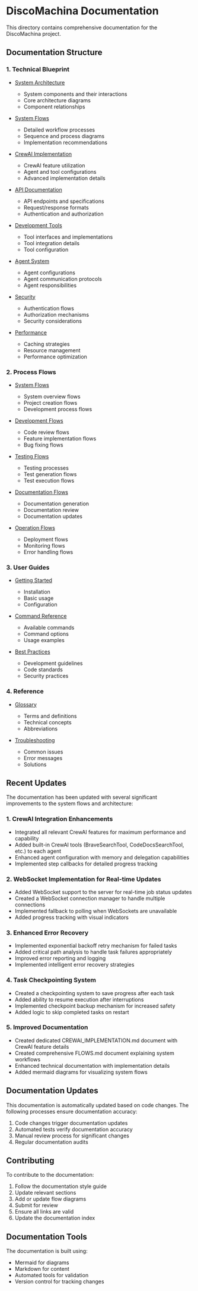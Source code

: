 # DiscoMachina Documentation

This directory contains comprehensive documentation for the DiscoMachina project.

## Documentation Structure

### 1. Technical Blueprint
- [System Architecture](technical/ARCHITECTURE.md)
  - System components and their interactions
  - Core architecture diagrams
  - Component relationships

- [System Flows](technical/FLOWS.md)
  - Detailed workflow processes
  - Sequence and process diagrams
  - Implementation recommendations

- [CrewAI Implementation](technical/CREWAI_IMPLEMENTATION.md)
  - CrewAI feature utilization
  - Agent and tool configurations
  - Advanced implementation details

- [API Documentation](technical/API.md)
  - API endpoints and specifications
  - Request/response formats
  - Authentication and authorization

- [Development Tools](technical/TOOLS.md)
  - Tool interfaces and implementations
  - Tool integration details
  - Tool configuration

- [Agent System](technical/AGENTS.md)
  - Agent configurations
  - Agent communication protocols
  - Agent responsibilities

- [Security](technical/SECURITY.md)
  - Authentication flows
  - Authorization mechanisms
  - Security considerations

- [Performance](technical/PERFORMANCE.md)
  - Caching strategies
  - Resource management
  - Performance optimization

### 2. Process Flows
- [System Flows](flows/SYSTEM_FLOWS.md)
  - System overview flows
  - Project creation flows
  - Development process flows

- [Development Flows](flows/DEVELOPMENT_FLOWS.md)
  - Code review flows
  - Feature implementation flows
  - Bug fixing flows

- [Testing Flows](flows/TESTING_FLOWS.md)
  - Testing processes
  - Test generation flows
  - Test execution flows

- [Documentation Flows](flows/DOCUMENTATION_FLOWS.md)
  - Documentation generation
  - Documentation review
  - Documentation updates

- [Operation Flows](flows/OPERATION_FLOWS.md)
  - Deployment flows
  - Monitoring flows
  - Error handling flows

### 3. User Guides
- [Getting Started](guides/GETTING_STARTED.md)
  - Installation
  - Basic usage
  - Configuration

- [Command Reference](guides/COMMANDS.md)
  - Available commands
  - Command options
  - Usage examples

- [Best Practices](guides/BEST_PRACTICES.md)
  - Development guidelines
  - Code standards
  - Security practices

### 4. Reference
- [Glossary](reference/GLOSSARY.md)
  - Terms and definitions
  - Technical concepts
  - Abbreviations

- [Troubleshooting](reference/TROUBLESHOOTING.md)
  - Common issues
  - Error messages
  - Solutions

## Recent Updates

The documentation has been updated with several significant improvements to the system flows and architecture:

### 1. CrewAI Integration Enhancements

- Integrated all relevant CrewAI features for maximum performance and capability
- Added built-in CrewAI tools (BraveSearchTool, CodeDocsSearchTool, etc.) to each agent
- Enhanced agent configuration with memory and delegation capabilities
- Implemented step callbacks for detailed progress tracking

### 2. WebSocket Implementation for Real-time Updates

- Added WebSocket support to the server for real-time job status updates
- Created a WebSocket connection manager to handle multiple connections
- Implemented fallback to polling when WebSockets are unavailable
- Added progress tracking with visual indicators

### 3. Enhanced Error Recovery

- Implemented exponential backoff retry mechanism for failed tasks
- Added critical path analysis to handle task failures appropriately
- Improved error reporting and logging
- Implemented intelligent error recovery strategies

### 4. Task Checkpointing System

- Created a checkpointing system to save progress after each task
- Added ability to resume execution after interruptions
- Implemented checkpoint backup mechanism for increased safety
- Added logic to skip completed tasks on restart

### 5. Improved Documentation

- Created dedicated CREWAI_IMPLEMENTATION.md document with CrewAI feature details
- Created comprehensive FLOWS.md document explaining system workflows
- Enhanced technical documentation with implementation details
- Added mermaid diagrams for visualizing system flows

## Documentation Updates

This documentation is automatically updated based on code changes. The following processes ensure documentation accuracy:

1. Code changes trigger documentation updates
2. Automated tests verify documentation accuracy
3. Manual review process for significant changes
4. Regular documentation audits

## Contributing

To contribute to the documentation:

1. Follow the documentation style guide
2. Update relevant sections
3. Add or update flow diagrams
4. Submit for review
5. Ensure all links are valid
6. Update the documentation index

## Documentation Tools

The documentation is built using:
- Mermaid for diagrams
- Markdown for content
- Automated tools for validation
- Version control for tracking changes 